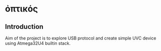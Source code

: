 ὀπτικός
=======


Introduction
------------

Aim of the project is to explore USB protocol and create simple UVC device using Atmega32U4 builtin stack.
